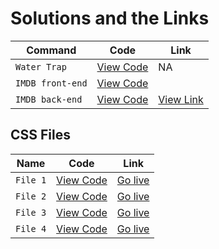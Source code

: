# Solutions and the Links

| Command | Code | Link |
| --- | --- | --- |
| `Water Trap` | <a href="https://github.com/Sathiyapramod/water-trap" target="_blank">View Code</a> | NA |
| `IMDB front-end` | <a href="https://github.com/Sathiyapramod/imdb-clone-front-end" target="_blank">View Code</a> | |
| `IMDB back-end` | <a href="https://github.com/Sathiyapramod/imdb-clone-front-end" target="_blank">View Code</a> | <a href="https://imdb-clone-backend.vercel.app/">View Link</a> |


## CSS Files 

| Name | Code | Link |
| --- | --- | --- |
| `File 1`| <a href="https://github.com/Sathiyapramod/FoodFactory" target="blank">View Code</a> | <a href="https://ephemeral-starlight-c6dd14.netlify.app/" target="_blank">Go live</a> |
| `File 2`| <a href="https://github.com/Sathiyapramod/Food-grain" target="blank">View Code</a> | <a href="https://inquisitive-frangipane-88cbe8.netlify.app/" target="_blank">Go live</a> |
| `File 3`| <a href="https://github.com/Sathiyapramod/hover-demo-2" target="blank">View Code</a> | <a href="https://whimsical-pastelito-dc6130.netlify.app/" target="_blank">Go live</a> |
| `File 4`| <a href="https://github.com/Sathiyapramod/Team-CEO" target="blank">View Code</a> | <a href="https://sathiyapramod-team-ceo.netlify.app/" target="_blank">Go live</a> |

